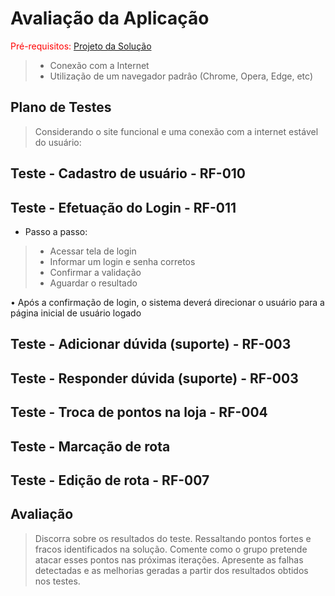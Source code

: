 # Avaliação da Aplicação

<span style="color:red">Pré-requisitos: <a href="6-Implementação.md"> Projeto da Solução</a></span>


> - Conexão com a Internet
> - Utilização de um navegador padrâo (Chrome, Opera, Edge, etc)

## Plano de Testes

> Considerando o site funcional e uma conexão com a internet estável do usuário:

## Teste - Cadastro de usuário - RF-010

## Teste - Efetuação do Login - RF-011
- Passo a passo:
> - Acessar tela de login
> - Informar um login e senha corretos
> - Confirmar a validação
> - Aguardar o resultado

• Após a confirmação de login, o sistema deverá direcionar o usuário para a página inicial 
de usuário logado


## Teste - Adicionar dúvida (suporte) - RF-003

## Teste - Responder dúvida (suporte) - RF-003

## Teste - Troca de pontos na loja - RF-004

## Teste - Marcação de rota 

## Teste - Edição de rota - RF-007



## Avaliação

> Discorra sobre os resultados do teste. Ressaltando pontos fortes e
> fracos identificados na solução. Comente como o grupo pretende atacar
> esses pontos nas próximas iterações. Apresente as falhas detectadas e
> as melhorias geradas a partir dos resultados obtidos nos testes.
